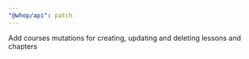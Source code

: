 ```yaml
---
"@whop/api": patch
---
```


Add courses mutations for creating, updating and deleting lessons and chapters
